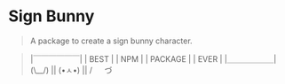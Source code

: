 # Sign Bunny
> A package to create a sign bunny character.

> |￣￣￣￣￣￣|
> | BEST     |
> | NPM      |
> | PACKAGE  |
> | EVER     |
> |＿＿＿＿＿＿|
> (\\__/) ||
> (•ㅅ•) ||
> / 　 づ
